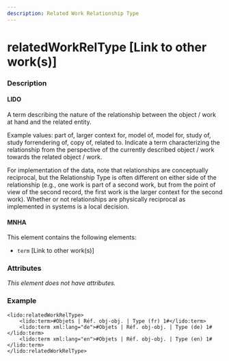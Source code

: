 ```yaml
---
description: Related Work Relationship Type
---
```


# relatedWorkRelType \[Link to other work\(s\)\]

### Description

#### LIDO

A term describing the nature of the relationship between the object / work at hand and the related entity.

Example values: part of, larger context for, model of, model for, study of, study forrendering of, copy of, related to. Indicate a term characterizing the relationship from the perspective of the currently described object / work towards the related object / work.

For implementation of the data, note that relationships are conceptually reciprocal, but the Relationship Type is often different on either side of the relationship \(e.g., one work is part of a second work, but from the point of view of the second record, the first work is the larger context for the second work\). Whether or not relationships are physically reciprocal as implemented in systems is a local decision.

#### MNHA

This element contains the following elements:

* `term` \[Link to other work\(s\)\]

### Attributes

_This element does not have attributes._

### Example

```markup
<lido:relatedWorkRelType>
    <lido:term>#Objets | Réf. obj-obj. | Type (fr) 1#</lido:term>
    <lido:term xml:lang="de">#Objets | Réf. obj-obj. | Type (de) 1#</lido:term>
    <lido:term xml:lang="en">#Objets | Réf. obj-obj. | Type (en) 1#</lido:term>
</lido:relatedWorkRelType>
```

